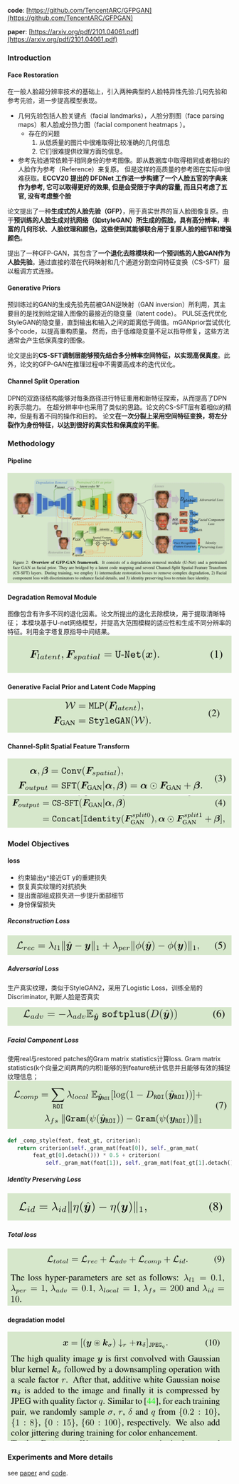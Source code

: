 **code**: [https://github.com/TencentARC/GFPGAN](https://github.com/TencentARC/GFPGAN) 

**paper**: [https://arxiv.org/pdf/2101.04061.pdf](https://arxiv.org/pdf/2101.04061.pdf) 

### Introduction
#### Face Restoration

在一般人脸超分辨率技术的基础上，引入两种典型的人脸特异性先验:几何先验和参考先验，进一步提高模型表现。
- 几何先验包括人脸关键点（facial landmarks），人脸分割图（face parsing maps）和人脸成分热力图（facial component heatmaps ）。
  * 存在的问题
    1. 从低质量的图片中很难取得比较准确的几何信息
    2. 它们很难提供纹理方面的信息。
- 参考先验通常依赖于相同身份的参考图像。即从数据库中取得相同或者相似的人脸作为参考（Reference）来复原。
但是这样的高质量的参考图在实际中很难获取。**ECCV20 提出的 DFDNet 工作进一步构建了一个人脸五官的字典来作为参考,
它可以取得更好的效果, 但是会受限于字典的容量, 而且只考虑了五官, 没有考虑整个脸**

论文提出了一种**生成式的人脸先验（GFP）**，用于真实世界的盲人脸图像复原。由于**预训练的人脸生成对抗网络（如styleGAN）所生成的假脸，具有高分辨率，丰富的几何形状、人脸纹理和颜色，这些使到其能够联合用于复原人脸的细节和增强颜色**。

提出了一种GFP-GAN，其包含了**一个退化去除模块和一个预训练的人脸GAN作为人脸先验**。通过直接的潜在代码映射和几个通道分割空间特征变换（CS-SFT）层以粗调方式连接。

#### Generative Priors
预训练过的GAN的生成先验先前被GAN逆映射（GAN inversion）所利用，其主要目的是找到给定输入图像的最接近的隐变量（latent code）。
PULSE迭代优化StyleGAN的隐变量，直到输出和输入之间的距离低于阈值。mGANprior尝试优化多个code，以提高重构质量。
然而，由于低维隐变量不足以指导修复，这些方法通常会产生低保真度的图像。

论文提出的**CS-SFT调制层能够预先结合多分辨率空间特征，以实现高保真度**。此外，论文的GFP-GAN在推理过程中不需要高成本的迭代优化。

#### Channel Split Operation
DPN的双路径结构能够对每条路径进行特征重用和新特征探索，从而提高了DPN的表示能力。
在超分辨率中也采用了类似的思路。论文的CS-SFT层有着相似的精神，但是有着不同的操作和目的。
论文**在一次分裂上采用空间特征变换，将左分裂作为身份特征，以达到很好的真实性和保真度的平衡**。

### Methodology
#### Pipeline
![pipeline](./imgs/GFPGAN/pipeline.png) 

#### Degradation Removal Module
图像包含有许多不同的退化因素。论文所提出的退化去除模块，用于提取清晰特征；
本模块基于U-net网络模型，并提高大范围模糊的适应性和生成不同分辨率的特征。利用金字塔复原指导中间结果。
![unet](./imgs/GFPGAN/unet.png) 

#### Generative Facial Prior and Latent Code Mapping
![Prior](./imgs/GFPGAN/Prior.png) 

#### Channel-Split Spatial Feature Transform
![stn1](./imgs/GFPGAN/stn1.png) 
![stn2](./imgs/GFPGAN/stn2.png) 

### Model Objectives
#### loss
- 约束输出y^接近GT y的重建损失
- 恢复真实纹理的对抗损失
- 提出面部组成损失进一步提升面部细节
- 身份保留损失

##### Reconstruction Loss
![loss1](./imgs/GFPGAN/loss1.png) 

##### Adversarial Loss
生产真实纹理，类似于StyleGAN2，采用了Logistic Loss，训练全局的 Discriminator, 判断人脸是否真实

![loss2](./imgs/GFPGAN/loss2.png) 

##### Facial Component Loss
使用real与restored patches的Gram matrix statistics计算loss.
Gram matrix statistics(k个向量之间两两的内积)能够的到feature统计信息并且能够有效的捕捉纹理信息；
![loss3](./imgs/GFPGAN/loss3.png) 
```python
def _comp_style(feat, feat_gt, criterion):
   return criterion(self._gram_mat(feat[0]), self._gram_mat(
        feat_gt[0].detach())) * 0.5 + criterion(
            self._gram_mat(feat[1]), self._gram_mat(feat_gt[1].detach()))
```

##### Identity Preserving Loss
![loss4](./imgs/GFPGAN/loss4.png) 

##### Total loss
![loss](./imgs/GFPGAN/loss.png) 

#### degradation model
![Removal](./imgs/GFPGAN/Removal.png) 

### Experiments and More details
see [paper](https://arxiv.org/pdf/2101.04061.pdf) and [code](https://github.com/TencentARC/GFPGAN).
